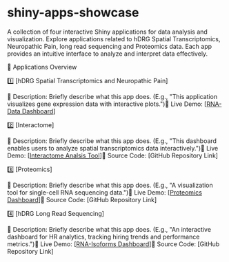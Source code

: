 # shiny-apps-showcase
A collection of four interactive Shiny applications for data analysis and visualization. Explore applications related to hDRG Spatial Transcriptomics, Neuropathic Pain, long read sequencing and Proteomics data. Each app provides an intuitive interface to analyze and interpret data effectively.

📌 Applications Overview

1️⃣ [hDRG Spatial Transcriptomics and Neuropathic Pain]

🔹 Description: Briefly describe what this app does. (E.g., "This application visualizes gene expression data with interactive plots.")🔗 Live Demo: [[RNA-Data Dashboard](https://sensoryomics.shinyapps.io/RNA-Data/)]

2️⃣ [Interactome]

🔹 Description: Briefly describe what this app does. (E.g., "This dashboard enables users to analyze spatial transcriptomics data interactively.")🔗 Live Demo: [[Interactome Analsis Tool](https://sensoryomics.shinyapps.io/Interactome/)]📂 Source Code: [GitHub Repository Link]

3️⃣ [Proteomics]

🔹 Description: Briefly describe what this app does. (E.g., "A visualization tool for single-cell RNA sequencing data.")🔗 Live Demo: [[Proteomics Dashboard](https://sensoryomics.shinyapps.io/Proteomics/)]📂 Source Code: [GitHub Repository Link]

4️⃣ [hDRG Long Read Sequencing]

🔹 Description: Briefly describe what this app does. (E.g., "An interactive dashboard for HR analytics, tracking hiring trends and performance metrics.")🔗 Live Demo: [[RNA-Isoforms Dashboard](https://sensoryomics.shinyapps.io/RNAIsoforms/)]📂 Source Code: [GitHub Repository Link]
